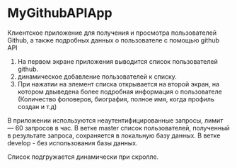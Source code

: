 # MyGithubAPIApp
Клиентское приложение для получения и просмотра пользователей Github,  а также подробных данных о пользователе с помощью github API

1) На первом экране приложения выводится список пользователей github.
2) динамическое добавление пользователей к списку.
3) При нажатии на элемент списка открывается на второй экран, на котором двыведена более подробная информация о пользователе 
(Количество фоловеров, биография, полное имя, когда профиль создан и т.д)


В приложении используются неаутентифицированные запросы, лимит — 60 запросов в час. 
В ветке master список пользователей, полученный в результате запроса, сохраняется в локальную базу данных.
В ветке develop - без использования базы данных.
 
Список подгружается динамически при скролле.
